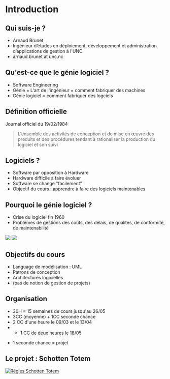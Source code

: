 # Introduction

## Qui suis-je ?

* Arnaud Brunet
* Ingénieur d’études en déploiement, développement et administration d’applications de gestion à l'UNC
* arnaud.brunet at unc.nc

## Qu'est-ce que le génie logiciel ?

* Software Engineering
* Génie = L'art de l'ingénieur = comment fabriquer des machines
* Génie logiciel = comment fabriquer des logciels

## Définition officielle

Journal officiel du 19/02/1984

> L'ensemble des activités de conception et de mise en œuvre des produits et des procédures tendant à rationaliser la production du logiciel et son suivi

## Logiciels ?

* Software par opposition à Hardware
* Hardware difficile à faire évoluer
* Software se change "facilement"
* Objectif du cours : apprendre à faire des logiciels maintenables

## Pourquoi le génie logiciel ?

* Crise du logiciel fin 1960
* Problèmes de gestions des coûts, des délais, de qualités, de conformité, de maintenabilité

![](https://res.infoq.com/articles/standish-chaos-2015/en/resources/1Resolution%20Agile%20Waterfall.jpg)
![](https://i.imgur.com/uBhlTz8.jpg)

## Objectifs du cours

* Language de modélisation : UML
* Patrons de conception
* Architectures logicielles 
* (pas de notion de gestion de projets)

## Organisation

* 30H = 15 semaines de cours jusqu'au 26/05
* 3CC (moyenne) + 1CC seconde chance
* 2 CC d'une heure le 09/03 et le 13/04
* + 1 CC de deux heures le 18/05
+ 1 seconde chance = projet

## Le projet : Schotten Totem

[![Règles Schotten Totem](https://img.youtube.com/vi/6ZfOKEh9amk/0.jpg)](https://www.youtube.com/watch?v=6ZfOKEh9amk)

